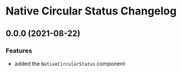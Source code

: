 # Native Circular Status Changelog

## 0.0.0 (2021-08-22)

### Features

- added the `NativeCircularStatus` component
